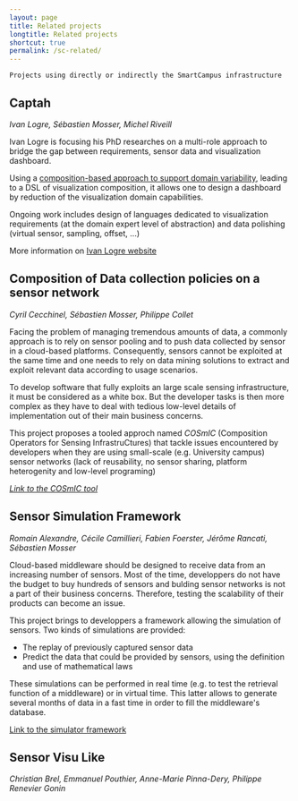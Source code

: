 ```yaml
---
layout: page
title: Related projects
longtitle: Related projects
shortcut: true
permalink: /sc-related/
---
```

	Projects using directly or indirectly the SmartCampus infrastructure

## Captah
*Ivan Logre, Sébastien Mosser, Michel Riveill*

Ivan Logre is focusing his PhD researches on a multi-role approach to bridge the gap between requirements, sensor data and visualization dashboard.

Using a [composition-based approach to support domain variability](http://www.i3s.unice.fr/~logre/docs/papers/ecmfa14.pdf), leading to a DSL of visualization composition, it allows one to design a dashboard by reduction of the visualization domain capabilities.

Ongoing work includes design of languages dedicated to visualization requirements (at the domain expert level of abstraction) and data polishing (virtual sensor, sampling, offset, ...)

More information on [Ivan Logre website](http://www.i3s.unice.fr/~logre/index.html)

## Composition of Data collection policies on a sensor network
*Cyril Cecchinel, Sébastien Mosser, Philippe Collet*

Facing the problem of managing tremendous amounts of data, a commonly approach is to rely on sensor pooling and to push data collected by sensor in a cloud-based platforms.  Consequently, sensors cannot be exploited at
the same time and one needs to rely on data mining solutions to extract and exploit relevant data according to usage scenarios.

To develop software that fully exploits an large scale sensing infrastructure, it must be considered as a white box. But the developer tasks is then more complex as they have to deal with tedious low-level details of implementation out of their main business concerns.

This project proposes a tooled approch named *COSmIC*  (Composition Operators for Sensing InfrastruCtures) that tackle issues encountered by developers when they are using small-scale (e.g. University campus) sensor networks (lack of reusability, no sensor sharing, platform heterogenity and low-level programing) 

[*Link to the COSmIC tool*](https://github.com/ace-design/cosmic/)

## Sensor Simulation Framework
*Romain Alexandre, Cécile Camillieri, Fabien Foerster, Jérôme Rancati, Sébastien Mosser*

Cloud-based middleware should be designed to receive data from an increasing number of sensors. Most of the time, developpers do not have the budget to buy hundreds of sensors and bulding sensor networks is not a part of their business concerns. Therefore, testing the scalability of their products can become an issue.

This project brings to developpers a framework allowing the simulation of sensors. Two kinds of simulations are provided: 

* The replay of previously captured sensor data
* Predict the data that could be provided by sensors, using the definition and use of mathematical laws

These simulations can be performed in real time (e.g. to test the retrieval function of a middleware) or in virtual time. This latter allows to generate several months of data in a fast time in order to fill the middleware's database.

[Link to the simulator framework](https://github.com/SmartCampus/SimulationFramework)


## Sensor Visu Like
*Christian Brel, Emmanuel Pouthier, Anne-Marie Pinna-Dery, Philippe Renevier Gonin*
